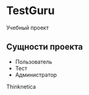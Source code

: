 # TestGuru
Учебный проект

## Сущности проекта

* Пользователь
* Тест
* Администратор



Thinknetica
